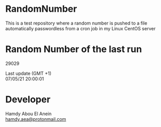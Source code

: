 # RandomNumber    
This is a test repository where a random number is pushed to a file automatically passwordless from a cron job in my Linux CentOS server    
# Random Number of the last run   
29029
      
Last update (GMT +1)    
07/05/21 20:00:01
# Developer    
Hamdy Abou El Anein   
hamdy.aea@protonmail.com
